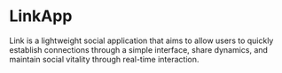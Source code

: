 # LinkApp
Link is a lightweight social application that aims to allow users to quickly establish connections through a simple interface, share dynamics, and maintain social vitality through real-time interaction.
